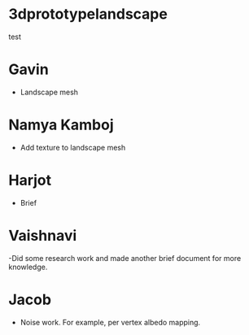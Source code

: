 # 3dprototypelandscape
test
# Gavin
- Landscape mesh

# Namya Kamboj
- Add texture to landscape mesh

# Harjot
- Brief

# Vaishnavi
 -Did some research work and made another brief document for more knowledge.

# Jacob
- Noise work. For example, per vertex albedo mapping.

